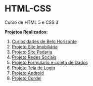 # HTML-CSS
 Curso de HTML 5 e CSS 3

 <strong>Projetos Realizados: </strong>

<ol>
<li><a href="https://diegomarques20.github.io/html-css/Exercicios/projeto-curiosidades-de-belo-horizonte/"target="_blank">  Curiosidades de Belo Horizonte</a></li>

<li><a href="https://diegomarques20.github.io/projeto-site-imobiliaria/"target="_blank">  Projeto Site Imobiliária</a></li> 

<li><a href="https://diegomarques20.github.io/projeto-site-padaria/"target="_blank">  Projeto Site Padaria</a></li> 

<li><a href="https://diegomarques20.github.io/projeto-redes-sociais/"target="_blank">  Projeto Redes Sociais</a></li>

<li><a href="https://diegomarques20.github.io/projeto-formulario/"target="_blank">  Projeto Formulário e coleta de Dados</a></li>

<li><a href="https://diegomarques20.github.io/projeto-tela-de-login/"target="_blank">  Projeto Tela de Login</a></li>


<li><a href="https://diegomarques20.github.io/projeto-site-android/"target="_blank" > Projeto Android</a></li>

<li><a href="https://diegomarques20.github.io/projeto-cordel/"target="_blank">  Projeto Cordel</a></li>

</ol>

